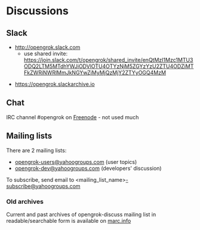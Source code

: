 # Discussions

## Slack

- <http://opengrok.slack.com>
  - use shared invite:
    <https://join.slack.com/t/opengrok/shared_invite/enQtMzI1Mzc1MTU3ODQ2LTM5MTdhYWJiODVlOTU4OTYzNjM5ZGYzYzU2ZTU4ODZiMTFkZWRiNWRlMmJkNGYwZjMyMjQzMjY2ZTYyOGQ4MzM>

<!-- end list -->

- <https://opengrok.slackarchive.io>

## Chat

IRC channel \#opengrok on [Freenode](http://www.freenode.net) - not used
much

## Mailing lists

There are 2 mailing lists:

- opengrok-users@yahoogroups.com (user topics)
- opengrok-dev@yahoogroups.com (developers' discussion)

To subscribe, send email to
\<mailing\_list\_name\>-subscribe@yahoogroups.com

### Old archives

Current and past archives of opengrok-discuss mailing list in
readable/searchable form is available on
[marc.info](http://marc.info/?l=opensolaris-opengrok-discuss&r=1&w=2)